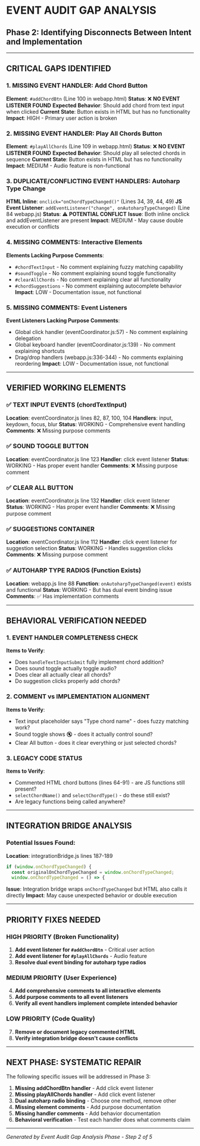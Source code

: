 # EVENT AUDIT GAP ANALYSIS
## Phase 2: Identifying Disconnects Between Intent and Implementation

---

## CRITICAL GAPS IDENTIFIED

### 1. MISSING EVENT HANDLER: Add Chord Button
**Element**: `#addChordBtn` (Line 100 in webapp.html)
**Status**: ❌ **NO EVENT LISTENER FOUND**
**Expected Behavior**: Should add chord from text input when clicked
**Current State**: Button exists in HTML but has no functionality
**Impact**: HIGH - Primary user action is broken

### 2. MISSING EVENT HANDLER: Play All Chords Button  
**Element**: `#playAllChords` (Line 109 in webapp.html)
**Status**: ❌ **NO EVENT LISTENER FOUND**
**Expected Behavior**: Should play all selected chords in sequence
**Current State**: Button exists in HTML but has no functionality
**Impact**: MEDIUM - Audio feature is non-functional

### 3. DUPLICATE/CONFLICTING EVENT HANDLERS: Autoharp Type Change
**HTML Inline**: `onclick="onChordTypeChanged()"` (Lines 34, 39, 44, 49)
**JS Event Listener**: `addEventListener("change", onAutoharpTypeChanged)` (Line 84 webapp.js)
**Status**: ⚠️ **POTENTIAL CONFLICT**
**Issue**: Both inline onclick and addEventListener are present
**Impact**: MEDIUM - May cause double execution or conflicts

### 4. MISSING COMMENTS: Interactive Elements
**Elements Lacking Purpose Comments**:
- `#chordTextInput` - No comment explaining fuzzy matching capability
- `#soundToggle` - No comment explaining sound toggle functionality
- `#clearAllChords` - No comment explaining clear all functionality
- `#chordSuggestions` - No comment explaining autocomplete behavior
**Impact**: LOW - Documentation issue, not functional

### 5. MISSING COMMENTS: Event Listeners
**Event Listeners Lacking Purpose Comments**:
- Global click handler (eventCoordinator.js:57) - No comment explaining delegation
- Global keyboard handler (eventCoordinator.js:139) - No comment explaining shortcuts
- Drag/drop handlers (webapp.js:336-344) - No comments explaining reordering
**Impact**: LOW - Documentation issue, not functional

---

## VERIFIED WORKING ELEMENTS

### ✅ TEXT INPUT EVENTS (chordTextInput)
**Location**: eventCoordinator.js lines 82, 87, 100, 104
**Handlers**: input, keydown, focus, blur
**Status**: WORKING - Comprehensive event handling
**Comments**: ❌ Missing purpose comments

### ✅ SOUND TOGGLE BUTTON
**Location**: eventCoordinator.js line 123
**Handler**: click event listener
**Status**: WORKING - Has proper event handler
**Comments**: ❌ Missing purpose comment

### ✅ CLEAR ALL BUTTON
**Location**: eventCoordinator.js line 132
**Handler**: click event listener  
**Status**: WORKING - Has proper event handler
**Comments**: ❌ Missing purpose comment

### ✅ SUGGESTIONS CONTAINER
**Location**: eventCoordinator.js line 112
**Handler**: click event listener for suggestion selection
**Status**: WORKING - Handles suggestion clicks
**Comments**: ❌ Missing purpose comment

### ✅ AUTOHARP TYPE RADIOS (Function Exists)
**Location**: webapp.js line 88
**Function**: `onAutoharpTypeChanged(event)` exists and functional
**Status**: WORKING - But has dual event binding issue
**Comments**: ✅ Has implementation comments

---

## BEHAVIORAL VERIFICATION NEEDED

### 1. EVENT HANDLER COMPLETENESS CHECK
**Items to Verify**:
- Does `handleTextInputSubmit` fully implement chord addition?
- Does sound toggle actually toggle audio?
- Does clear all actually clear all chords?
- Do suggestion clicks properly add chords?

### 2. COMMENT vs IMPLEMENTATION ALIGNMENT
**Items to Verify**:
- Text input placeholder says "Type chord name" - does fuzzy matching work?
- Sound toggle shows 🔇 - does it actually control sound?
- Clear All button - does it clear everything or just selected chords?

### 3. LEGACY CODE STATUS
**Items to Verify**:
- Commented HTML chord buttons (lines 64-91) - are JS functions still present?
- `selectChordName()` and `selectChordType()` - do these still exist?
- Are legacy functions being called anywhere?

---

## INTEGRATION BRIDGE ANALYSIS

### Potential Issues Found:
**Location**: integrationBridge.js lines 187-189
```javascript
if (window.onChordTypeChanged) {
  const originalOnChordTypeChanged = window.onChordTypeChanged;
  window.onChordTypeChanged = () => {
```

**Issue**: Integration bridge wraps `onChordTypeChanged` but HTML also calls it directly
**Impact**: May cause unexpected behavior or double execution

---

## PRIORITY FIXES NEEDED

### HIGH PRIORITY (Broken Functionality)
1. **Add event listener for `#addChordBtn`** - Critical user action
2. **Add event listener for `#playAllChords`** - Audio feature
3. **Resolve dual event binding for autoharp type radios**

### MEDIUM PRIORITY (User Experience)
4. **Add comprehensive comments to all interactive elements**
5. **Add purpose comments to all event listeners**
6. **Verify all event handlers implement complete intended behavior**

### LOW PRIORITY (Code Quality)
7. **Remove or document legacy commented HTML**
8. **Verify integration bridge doesn't cause conflicts**

---

## NEXT PHASE: SYSTEMATIC REPAIR

The following specific issues will be addressed in Phase 3:

1. **Missing addChordBtn handler** - Add click event listener
2. **Missing playAllChords handler** - Add click event listener  
3. **Dual autoharp radio binding** - Choose one method, remove other
4. **Missing element comments** - Add purpose documentation
5. **Missing handler comments** - Add behavior documentation
6. **Behavioral verification** - Test each handler does what comments claim

---

*Generated by Event Audit Gap Analysis Phase - Step 2 of 5*
